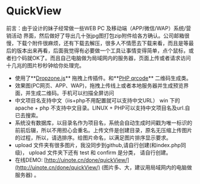# QuickView
前言：由于设计的妹子经常做一些WEB PC 及移动端（APP/微信/WAP）系统/营销活动 界面，然后做好了导出几十张jpg图打包zip附件给各方确认。公司邮箱很慢，下载个附件很麻烦，还有下载去解压，很多人不情愿去下载来看，而且是等最后的版本出来再看，后面我觉得有必要做一个工具让事情变得简单，点个鼠标，或者扫个码就OK了。而且自己电脑做为局域网内的服务器，页面上传或者请求访问十几兆的图片秒秒钟给你处理完。

* 使用了**[Dropzone.js](http://www.dropzonejs.com/)** 拖拽上传插件。和**[PHP qrcode](http://phpqrcode.sourceforge.net/)** 二维码生成类。
* 效果图(PC网页、APP、WAP)，拖拽上传线上或者本地服务器并生成预览界面，并生成二维码。手机可以扫描全屏访问
* 中文项目名支持中文（iis+php不用配置就可以支持中文URL） win 下的 apache + php 不支持中文目录。LINUX + PHP可以支持中文项目名及url.自已去搜索。
* 系统没有数据库，以目录名作为项目名，系统会自动生成时间戳为唯一标识的前前后辍，所以不用担心会重名。上传文件是创建目录，原名无压缩上传图片的过程，所以，请选排序。给图片命名，以满足图片排序显示要求。
* upload 文件夹有很多图片，我没同步到github,请自行创建(和index.php同级)，  upload 文件夹下还有 test 和 confirm 是分类， 请自行创建。
* 在线DEMO: [http://uinote.cn/done/quickView/](http://uinote.cn/done/quickView/)    (图片多、大，建议用局域网内的电脑做服务器) 。

